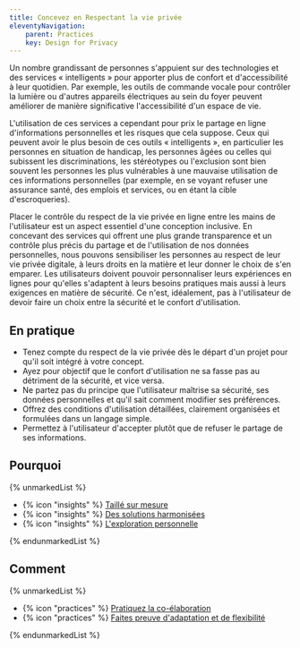 ```yaml
---
title: Concevez en Respectant la vie privée
eleventyNavigation:
    parent: Practices
    key: Design for Privacy
---
```


Un nombre grandissant de personnes s'appuient sur des technologies et des services « intelligents » pour apporter plus
de confort et d'accessibilité à leur quotidien. Par exemple, les outils de commande vocale pour contrôler la lumière ou
d'autres appareils électriques au sein du foyer peuvent améliorer de manière significative l'accessibilité d'un espace
de vie.

L'utilisation de ces services a cependant pour prix le partage en ligne d'informations personnelles et les risques que
cela suppose. Ceux qui peuvent avoir le plus besoin de ces outils « intelligents », en particulier les personnes en
situation de handicap, les personnes âgées ou celles qui subissent les discriminations, les stéréotypes ou l'exclusion
sont bien souvent les personnes les plus vulnérables à une mauvaise utilisation de ces informations personnelles (par
exemple, en se voyant refuser une assurance santé, des emplois et services, ou en étant la cible d'escroqueries).

Placer le contrôle du respect de la vie privée en ligne entre les mains de l'utilisateur est un aspect essentiel d'une
conception inclusive. En concevant des services qui offrent une plus grande transparence et un contrôle plus précis du
partage et de l'utilisation de nos données personnelles, nous pouvons sensibiliser les personnes au respect de leur vie
privée digitale, à leurs droits en la matière et leur donner le choix de s'en emparer. Les utilisateurs doivent pouvoir
personnaliser leurs expériences en lignes pour qu'elles s'adaptent à leurs besoins pratiques mais aussi à leurs
exigences en matière de sécurité. Ce n'est, idéalement, pas à l'utilisateur de devoir faire un choix entre la sécurité
et le confort d'utilisation.

## En pratique

* Tenez compte du respect de la vie privée dès le départ d'un projet pour qu'il soit intégré à votre concept.
* Ayez pour objectif que le confort d'utilisation ne sa fasse pas au détriment de la sécurité, et vice versa.
* Ne partez pas du principe que l'utilisateur maîtrise sa sécurité, ses données personnelles et qu'il sait comment
  modifier ses préférences.
* Offrez des conditions d'utilisation détaillées, clairement organisées et formulées dans un langage simple.
* Permettez à l'utilisateur d'accepter plutôt que de refuser le partage de ses informations.

## Pourquoi

{% unmarkedList %}

* {% icon "insights" %} [Taillé sur mesure](../../perspectives/taille-sur-mesure/)
* {% icon "insights" %} [Des solutions harmonisées](../../perspectives/des-solutions-harmonisees/)
* {% icon "insights" %} [L'exploration personnelle](../../perspectives/lexploration-personnelle/)

{% endunmarkedList %}

## Comment

{% unmarkedList %}

* {% icon "practices" %} [Pratiquez la co-élaboration](../../pratiques/pratiquez-la-co-elaboration/)
* {% icon "practices" %} [Faites preuve d'adaptation et de flexibilité](../../pratiques/faites-preuve-dadaptation-et-de-flexibilite/)

{% endunmarkedList %}
